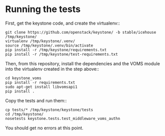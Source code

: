 # Running the tests

First, get the keystone code, and create the virtualenv::

    git clone https://github.com/openstack/keystone/ -b stable/icehouse /tmp/keystone/
    virtualenv /tmp/keystone/.venv/
    source /tmp/keystone/.venv/bin/activate
    pip install -r /tmp/keystone/requirements.txt
    pip install -r /tmp/keystone/test-requirements.txt


Then, from this repository, install the dependencies and the VOMS module into the
virtualenv created in the step above::

    cd keystone_voms
    pip install -r requirements.txt
    sudo apt-get install libvomsapi1
    pip install .

Copy the tests and run them::

    cp tests/* /tmp/keystone/keystone/tests
    cd /tmp/keystone/
    nosetests keystone.tests.test_middleware_voms_authn

You should get no errors at this point.
